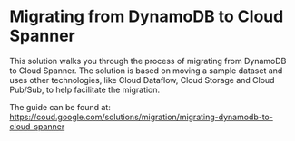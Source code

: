 Migrating from DynamoDB to Cloud Spanner
============

This solution walks you through the process of migrating from DynamoDB to Cloud Spanner. The solution is based on moving a sample dataset and uses other technologies, like Cloud Dataflow, Cloud Storage and Cloud Pub/Sub, to help facilitate the migration. 


The guide can be found at:
https://coud.google.com/solutions/migration/migrating-dynamodb-to-cloud-spanner



